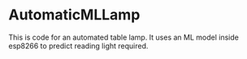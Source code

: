 # AutomaticMLLamp
This is code for an automated table lamp. It uses an ML model inside esp8266 to predict reading light required. 
